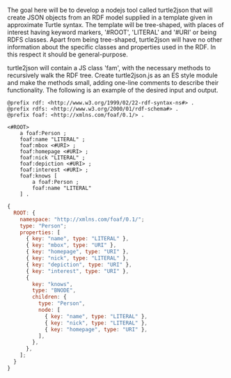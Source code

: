 The goal here will be to develop a nodejs tool called turtle2json that will create JSON objects from an RDF model supplied in a template given in approximate Turtle syntax. The template will be tree-shaped, with places of interest having keyword markers, '#ROOT', 'LITERAL' and '#URI' or being RDFS classes. Apart from being tree-shaped, turtle2json will have no other information about the specific classes and properties used in the RDF. In this respect it should be general-purpose.

turtle2json will contain a JS class 'fam', with the necessary methods to recursively walk the RDF tree. Create turtle2json.js as an ES style module and make the methods small, adding one-line comments to describe their functionality.
The following is an example of the desired input and output.

```turtle
@prefix rdf: <http://www.w3.org/1999/02/22-rdf-syntax-ns#> .
@prefix rdfs: <http://www.w3.org/2000/01/rdf-schema#> .
@prefix foaf: <http://xmlns.com/foaf/0.1/> .

<#ROOT>
    a foaf:Person ;
    foaf:name "LITERAL" ;
    foaf:mbox <#URI> ;
    foaf:homepage <#URI> ;
    foaf:nick "LITERAL" ;
    foaf:depiction <#URI> ;
    foaf:interest <#URI> ;
    foaf:knows [
        a foaf:Person ;
        foaf:name "LITERAL"
    ] .
```

```javascript
{
  ROOT: {
    namespace: "http://xmlns.com/foaf/0.1/";
    type: "Person";
    properties: [
      { key: "name", type: "LITERAL" },
      { key: "mbox", type: "URI" },
      { key: "homepage", type: "URI" },
      { key: "nick", type: "LITERAL" },
      { key: "depiction", type: "URI" },
      { key: "interest", type: "URI" },
      {
        key: "knows",
        type: "BNODE",
        children: {
          type: "Person",
          node: [
            { key: "name", type: "LITERAL" },
            { key: "nick", type: "LITERAL" },
            { key: "homepage", type: "URI" },
          ],
        },
      },
    ];
  }
}
```
